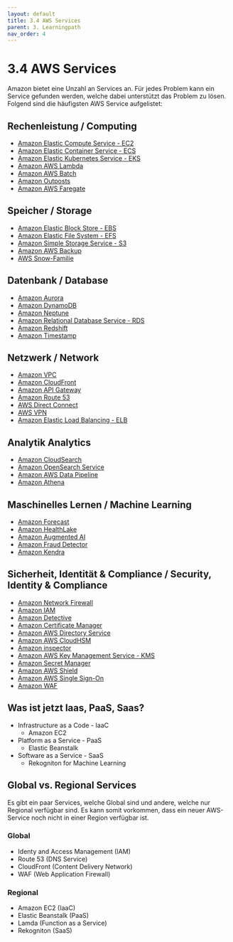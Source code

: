 ```yaml
---
layout: default
title: 3.4 AWS Services
parent: 3. Learningpath
nav_order: 4
---
```


# 3.4 AWS Services

Amazon bietet eine Unzahl an Services an. Für jedes Problem kann ein Service gefunden werden, welche dabei unterstützt das Problem zu lösen. Folgend sind die häufigsten AWS Service aufgelistet:

## Rechenleistung / Computing

- [Amazon Elastic Compute Service - EC2](https://aws.amazon.com/de/ec2/)
- [Amazon Elastic Container Service - ECS](https://aws.amazon.com/de/ecs)
- [Amazon Elastic Kubernetes Service - EKS](https://aws.amazon.com/de/eks)
- [Amazon AWS Lambda](https://aws.amazon.com/de/lambda)
- [Amazon AWS Batch](https://aws.amazon.com/de/batch/)
- [Amazon Outposts](https://aws.amazon.com/de/outposts)
- [Amazon AWS Faregate](https://aws.amazon.com/de/fargate)

## Speicher / Storage

- [Amazon Elastic Block Store - EBS](https://aws.amazon.com/de/ebs)
- [Amazon Elastic File System - EFS](https://aws.amazon.com/de/efs)
- [Amazon Simple Storage Service - S3](https://aws.amazon.com/de/s3)
- [Amazon AWS Backup](https://aws.amazon.com/de/backup)
- [AWS Snow-Familie](https://aws.amazon.com/de/snow)

## Datenbank / Database

- [Amazon Aurora](https://aws.amazon.com/de/rds/aurora)
- [Amazon DynamoDB](https://aws.amazon.com/de/dynamodb)
- [Amazon Neptune](https://aws.amazon.com/de/neptune)
- [Amazon Relational Database Service - RDS](https://aws.amazon.com/de/rds)
- [Amazon Redshift](https://aws.amazon.com/de/redshift)
- [Amazon Timestamp](https://aws.amazon.com/de/timestream)

## Netzwerk / Network

- [Amazon VPC](https://aws.amazon.com/de/vpc)
- [Amazon CloudFront](https://aws.amazon.com/de/cloudfront)
- [Amazon API Gateway](https://aws.amazon.com/de/api-gateway)
- [Amazon Route 53](https://aws.amazon.com/de/route53)
- [AWS Direct Connect](https://aws.amazon.com/de/directconnect)
- [AWS VPN](https://aws.amazon.com/de/vpn)
- [Amazon Elastic Load Balancing - ELB](https://aws.amazon.com/de/elasticloadbalancing)

## Analytik Analytics

- [Amazon CloudSearch](https://aws.amazon.com/de/cloudsearch)
- [Amazon OpenSearch Service](https://aws.amazon.com/de/opensearch-service)
- [Amazon AWS Data Pipeline](https://aws.amazon.com/de/datapipeline)
- [Amazon Athena](https://aws.amazon.com/de/athena)

## Maschinelles Lernen / Machine Learning

- [Amazon Forecast](https://aws.amazon.com/de/forecast)
- [Amazon HealthLake](https://aws.amazon.com/de/healthlake)
- [Amazon Augmented AI](https://aws.amazon.com/de/augmented-ai)
- [Amazon Fraud Detector](https://aws.amazon.com/de/fraud-detector)
- [Amazon Kendra](https://aws.amazon.com/de/kendra/)

## Sicherheit, Identität & Compliance / Security, Identity & Compliance

- [Amazon Network Firewall]()
- [Amazon IAM](https://aws.amazon.com/de/iam)
- [Amazon Detective](https://aws.amazon.com/de/detective)
- [Amazon Certificate Manager](https://aws.amazon.com/de/ertificate-manager)
- [Amazon AWS Directory Service](https://aws.amazon.com/de/directoryservice)
- [Amazon AWS CloudHSM](https://aws.amazon.com/de/cloudhsm)
- [Amazon inspector](https://aws.amazon.com/de/inspector)
- [Amazon AWS Key Management Service - KMS](https://aws.amazon.com/de/kms)
- [Amazon Secret Manager](https://aws.amazon.com/de/secrets-manager)
- [Amazon AWS Shield](https://aws.amazon.com/de/shield)
- [Amazon AWS Single Sign-On](https://aws.amazon.com/de/iam/identity-center)
- [Amazon WAF](https://aws.amazon.com/de/waf)

## Was ist jetzt Iaas, PaaS, Saas?

- Infrastructure as a Code - IaaC
  - Amazon EC2
- Platform as a Service - PaaS
  - Elastic Beanstalk
- Software as a Service - SaaS
  - Rekogniton for Machine Learning

## Global vs. Regional Services

Es gibt ein paar Services, welche Global sind und andere, welche nur Regional verfügbar sind. Es kann somit vorkommen, dass ein neuer AWS-Service noch nicht in einer Region verfügbar ist.

### Global

- Identy and Access Management (IAM)
- Route 53 (DNS Service)
- CloudFront (Content Delivery Network)
- WAF (Web Application Firewall)

### Regional

- Amazon EC2 (IaaC)
- Elastic Beanstalk (PaaS)
- Lamda (Function as a Service)
- Rekogniton (SaaS)
